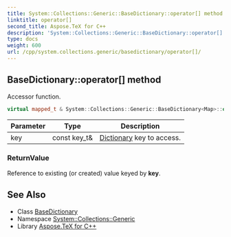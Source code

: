 ```yaml
---
title: System::Collections::Generic::BaseDictionary::operator[] method
linktitle: operator[]
second_title: Aspose.TeX for C++
description: 'System::Collections::Generic::BaseDictionary::operator[] method. Accessor function in C++.'
type: docs
weight: 600
url: /cpp/system.collections.generic/basedictionary/operator[]/
---
```

## BaseDictionary::operator[] method


Accessor function.

```cpp
virtual mapped_t & System::Collections::Generic::BaseDictionary<Map>::operator[](const key_t &key)
```


| Parameter | Type | Description |
| --- | --- | --- |
| key | const key_t\& | [Dictionary](../../dictionary/) key to access. |

### ReturnValue

Reference to existing (or created) value keyed by **key**.

## See Also

* Class [BaseDictionary](../)
* Namespace [System::Collections::Generic](../../)
* Library [Aspose.TeX for C++](../../../)
